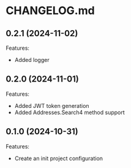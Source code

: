 # CHANGELOG.md

## 0.2.1 (2024-11-02)
Features:
- Added logger

## 0.2.0 (2024-11-01)
Features:
- Added JWT token generation
- Added Addresses.Search4 method support

## 0.1.0 (2024-10-31)
Features: 
 - Create an init project configuration
